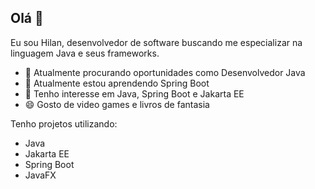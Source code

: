 ## Olá 👋
Eu sou Hilan, desenvolvedor de software buscando me especializar na linguagem Java e seus frameworks.

- 🔭 Atualmente procurando oportunidades como Desenvolvedor Java
- 🌱 Atualmente estou aprendendo Spring Boot
- 💬 Tenho interesse em Java, Spring Boot e Jakarta EE
- 😄 Gosto de video games e livros de fantasia

Tenho projetos utilizando:
- Java
- Jakarta EE
- Spring Boot
- JavaFX
